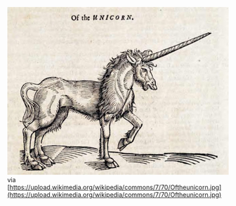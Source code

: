 ![](unicorn.jpg)
via [https://upload.wikimedia.org/wikipedia/commons/7/70/Oftheunicorn.jpg](https://upload.wikimedia.org/wikipedia/commons/7/70/Oftheunicorn.jpg)